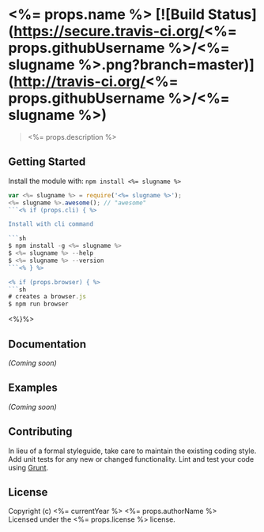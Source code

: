 # <%= props.name %> [![Build Status](https://secure.travis-ci.org/<%= props.githubUsername %>/<%= slugname %>.png?branch=master)](http://travis-ci.org/<%= props.githubUsername %>/<%= slugname %>)

> <%= props.description %>


## Getting Started

Install the module with: `npm install <%= slugname %>`

```js
var <%= slugname %> = require('<%= slugname %>');
<%= slugname %>.awesome(); // "awesome"
```<% if (props.cli) { %>

Install with cli command

```sh
$ npm install -g <%= slugname %>
$ <%= slugname %> --help
$ <%= slugname %> --version
```<% } %>

<% if (props.browser) { %>
```sh
# creates a browser.js
$ npm run browser
```
<%}%>


## Documentation

_(Coming soon)_


## Examples

_(Coming soon)_


## Contributing

In lieu of a formal styleguide, take care to maintain the existing coding style. Add unit tests for any new or changed functionality. Lint and test your code using [Grunt](http://gruntjs.com).


## License

Copyright (c) <%= currentYear %> <%= props.authorName %>  
Licensed under the <%= props.license %> license.